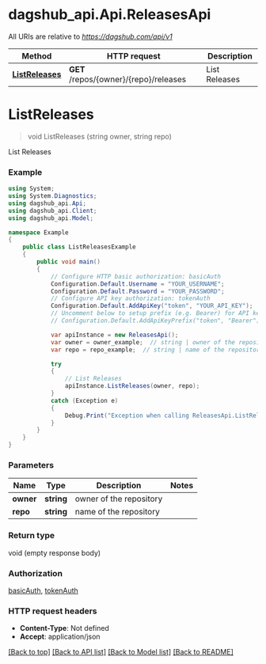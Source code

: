 # dagshub_api.Api.ReleasesApi

All URIs are relative to *https://dagshub.com/api/v1*

Method | HTTP request | Description
------------- | ------------- | -------------
[**ListReleases**](ReleasesApi.md#listreleases) | **GET** /repos/{owner}/{repo}/releases | List Releases

<a name="listreleases"></a>
# **ListReleases**
> void ListReleases (string owner, string repo)

List Releases

### Example
```csharp
using System;
using System.Diagnostics;
using dagshub_api.Api;
using dagshub_api.Client;
using dagshub_api.Model;

namespace Example
{
    public class ListReleasesExample
    {
        public void main()
        {
            // Configure HTTP basic authorization: basicAuth
            Configuration.Default.Username = "YOUR_USERNAME";
            Configuration.Default.Password = "YOUR_PASSWORD";
            // Configure API key authorization: tokenAuth
            Configuration.Default.AddApiKey("token", "YOUR_API_KEY");
            // Uncomment below to setup prefix (e.g. Bearer) for API key, if needed
            // Configuration.Default.AddApiKeyPrefix("token", "Bearer");

            var apiInstance = new ReleasesApi();
            var owner = owner_example;  // string | owner of the repository
            var repo = repo_example;  // string | name of the repository

            try
            {
                // List Releases
                apiInstance.ListReleases(owner, repo);
            }
            catch (Exception e)
            {
                Debug.Print("Exception when calling ReleasesApi.ListReleases: " + e.Message );
            }
        }
    }
}
```

### Parameters

Name | Type | Description  | Notes
------------- | ------------- | ------------- | -------------
 **owner** | **string**| owner of the repository | 
 **repo** | **string**| name of the repository | 

### Return type

void (empty response body)

### Authorization

[basicAuth](../README.md#basicAuth), [tokenAuth](../README.md#tokenAuth)

### HTTP request headers

 - **Content-Type**: Not defined
 - **Accept**: application/json

[[Back to top]](#) [[Back to API list]](../README.md#documentation-for-api-endpoints) [[Back to Model list]](../README.md#documentation-for-models) [[Back to README]](../README.md)
